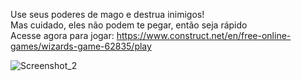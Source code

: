 Use seus poderes de mago e destrua inimigos!<br>
Mas cuidado, eles não podem te pegar, então seja rápido<br>
Acesse agora para jogar: https://www.construct.net/en/free-online-games/wizards-game-62835/play


![Screenshot_2](https://github.com/Rveiga20/projeto-construct-3/assets/164427466/8f55d931-8277-49aa-919a-1b20684860e9)

